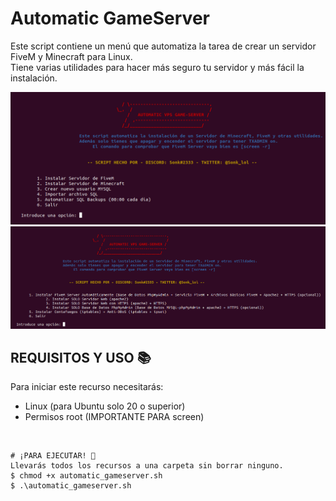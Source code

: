 # Automatic GameServer
Este script contiene un menú que automatiza la tarea de crear un servidor FiveM y Minecraft para Linux.
<br>
Tiene varias utilidades para hacer más seguro tu servidor y más fácil la instalación. 
<br>

<div align="center">
<img src="https://github.com/Sonklol/Automatic-GameServer/blob/main/cap.png?raw=true"/>
</div>
<div align="center">
<img src="https://github.com/Sonklol/Automatic-GameServer/blob/main/cap2.png?raw=true"/>
</div>

## REQUISITOS Y USO 📚
Para iniciar este recurso necesitarás:
- Linux (para Ubuntu solo 20 o superior)
- Permisos root (IMPORTANTE PARA screen)
<br>

```
# ¡PARA EJECUTAR! 🚀
Llevarás todos los recursos a una carpeta sin borrar ninguno.
$ chmod +x automatic_gameserver.sh
$ .\automatic_gameserver.sh
```
